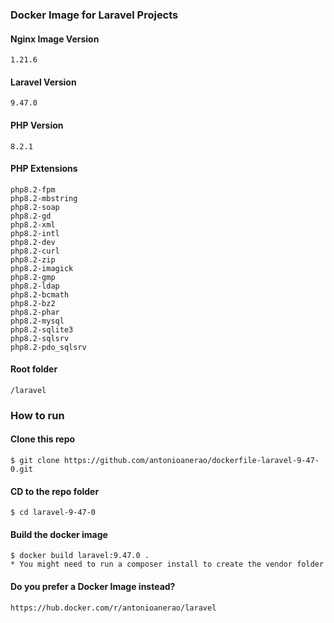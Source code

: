 ### Docker Image for Laravel Projects

#### Nginx Image Version
    1.21.6

#### Laravel Version
    9.47.0

#### PHP Version
    8.2.1

#### PHP Extensions
    php8.2-fpm
    php8.2-mbstring
    php8.2-soap
    php8.2-gd
    php8.2-xml
    php8.2-intl
    php8.2-dev
    php8.2-curl
    php8.2-zip
    php8.2-imagick
    php8.2-gmp
    php8.2-ldap
    php8.2-bcmath
    php8.2-bz2
    php8.2-phar
    php8.2-mysql
    php8.2-sqlite3
    php8.2-sqlsrv
    php8.2-pdo_sqlsrv

#### Root folder
    /laravel

### How to run

#### Clone this repo
    $ git clone https://github.com/antonioanerao/dockerfile-laravel-9-47-0.git

#### CD to the repo folder
    $ cd laravel-9-47-0

#### Build the docker image
    $ docker build laravel:9.47.0 .
    * You might need to run a composer install to create the vendor folder

#### Do you prefer a Docker Image instead?
    https://hub.docker.com/r/antonioanerao/laravel
